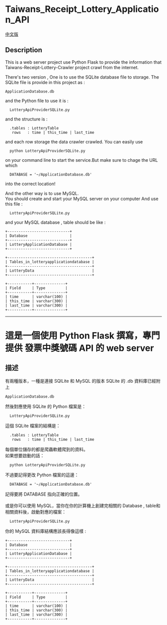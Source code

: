 # Taiwans_Receipt_Lottery_Application_API

[中文版](#中文版)

## Description
This is a web server project use Python Flask to provide the information 
that Taiwans-Receipt-Lottery-Crawler project crawl from the internet.

There's two version , One is to use the SQLite database file to storage.
The SQLite file is provide in this project as :
```
ApplicationDatabase.db
```
and the Python file to use it is :
```
  LotteryApiProviderSQLite.py
```
and the structure is :
```
  .tables : LotteryTable
   rows   : time | this_time | last_time
```
and each row storage the data crawler crawled.
You can easily use
```
  python LotteryApiProviderSQLite.py
```
on your command line to start the service.But make sure to chage the URL which
```
  DATABASE = '~/ApplicationDatabase.db'
```
into the correct location!

And the other way is to use MySQL.
<br/>You should create and start your MySQL server on your computer And use this file :
```
  LotteryApiProviderSQLite.py
```
and your MySQL database , table should be like :
```
+----------------------------+
| Database                   |
+----------------------------+
| LotteryApplicationDatabase |
+----------------------------+

+--------------------------------------+
| Tables_in_lotteryapplicationdatabase |
+--------------------------------------+
| LotteryData                          |
+--------------------------------------+

+-----------+--------------+
| Field     | Type         |
+-----------+--------------+
| time      | varchar(100) |
| this_time | varchar(300) |
| last_time | varchar(300) |
+-----------+--------------+
```
----------------

<a name="中文版"/>

# 這是一個使用 Python Flask 撰寫，專門提供 發票中獎號碼 API 的 web server

## 描述
有兩種版本，一種是連接 SQlLite 和 MySQL 的版本
SQLite 的 .db 資料庫已經附上
```
ApplicationDatabase.db
```
然後對應使用 SQLite 的 Python 檔案是：
```
  LotteryApiProviderSQLite.py
```
這個 SQLite 檔案的結構是：
```
  .tables : LotteryTable
   rows   : time | this_time | last_time
```
每個單位儲存的都是爬蟲軟體爬到的資料。
<br/>如果想要啟動的話：
```
  python LotteryApiProviderSQLite.py
```
不過要記得更改 Python 檔案的這邊：
```
  DATABASE = '~/ApplicationDatabase.db'
```
記得要將 DATABASE 指向正確的位置。
<br/><br/>
或是你可以使用 MySQL，當你在你的計算機上創建完相關的 Database , table和相關資料後，啟動對應的檔案：
```
  LotteryApiProviderSQLite.py
```
你的 MySQL 資料庫結構應該長得像這樣 :
```
+----------------------------+
| Database                   |
+----------------------------+
| LotteryApplicationDatabase |
+----------------------------+

+--------------------------------------+
| Tables_in_lotteryapplicationdatabase |
+--------------------------------------+
| LotteryData                          |
+--------------------------------------+

+-----------+--------------+
| Field     | Type         |
+-----------+--------------+
| time      | varchar(100) |
| this_time | varchar(300) |
| last_time | varchar(300) |
+-----------+--------------+
```
